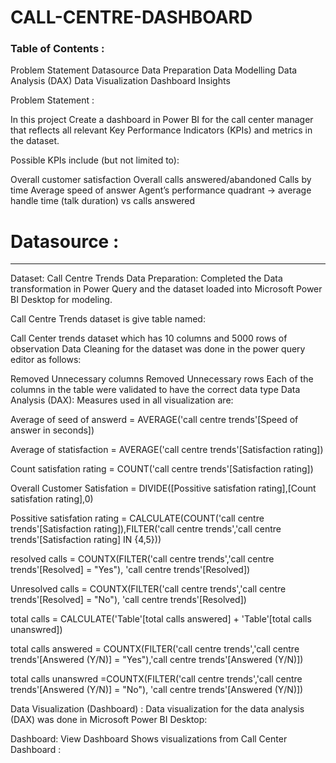 # CALL-CENTRE-DASHBOARD
<h3><b>Table of Contents :</h3></b>

Problem Statement
Datasource
Data Preparation
Data Modelling
Data Analysis (DAX)
Data Visualization Dashboard
Insights

Problem Statement :

In this project Create a dashboard in Power BI for the call center manager that reflects all relevant Key Performance Indicators (KPIs) and metrics in the dataset.

Possible KPIs include (but not limited to):

Overall customer satisfaction
Overall calls answered/abandoned
Calls by time
Average speed of answer
Agent’s performance quadrant -> average handle time (talk duration) vs calls answered

<h1>Datasource :</h1>
  <hr>
Dataset: Call Centre Trends
Data Preparation:
Completed the Data transformation in Power Query and the dataset loaded into Microsoft Power BI Desktop for modeling.

Call Centre Trends dataset is give table named:

Call Center trends dataset which has 10 columns and 5000 rows of observation
Data Cleaning for the dataset was done in the power query editor as follows:

Removed Unnecessary columns
Removed Unnecessary rows
Each of the columns in the table were validated to have the correct data type
Data Analysis (DAX):
Measures used in all visualization are:

Average of seed of answerd = AVERAGE('call centre trends'[Speed of answer in seconds])

Average of statisfaction = AVERAGE('call centre trends'[Satisfaction rating])

Count satisfation rating = COUNT('call centre trends'[Satisfaction rating])

Overall Customer Satisfation = DIVIDE([Possitive satisfation rating],[Count satisfation rating],0)

Possitive satisfation rating = CALCULATE(COUNT('call centre trends'[Satisfaction rating]),FILTER('call centre trends','call centre trends'[Satisfaction rating] IN {4,5}))

resolved calls = COUNTX(FILTER('call centre trends','call centre trends'[Resolved] = "Yes"), 'call centre trends'[Resolved])

Unresolved calls = COUNTX(FILTER('call centre trends','call centre trends'[Resolved] = "No"), 'call centre trends'[Resolved])

total calls = CALCULATE('Table'[total calls answered] + 'Table'[total calls unanswred])

total calls answered = COUNTX(FILTER('call centre trends','call centre trends'[Answered (Y/N)] = "Yes"),'call centre trends'[Answered (Y/N)])

total calls unanswred =COUNTX(FILTER('call centre trends','call centre trends'[Answered (Y/N)] = "No"), 'call centre trends'[Answered (Y/N)])

Data Visualization (Dashboard) :
Data visualization for the data analysis (DAX) was done in Microsoft Power BI Desktop:

Dashboard: View Dashboard
Shows visualizations from Call Center Dashboard :

